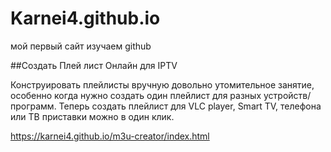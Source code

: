 # Karnei4.github.io
мой первый сайт изучаем github

##Создать Плей лист Онлайн для IPTV

Конструировать плейлисты вручную довольно утомительное занятие, особенно 
когда нужно создать один плейлист для разных устройств/программ. Теперь создать 
плейлист для VLC player, Smart TV, телефона или ТВ приставки можно в один клик.


https://karnei4.github.io/m3u-creator/index.html
